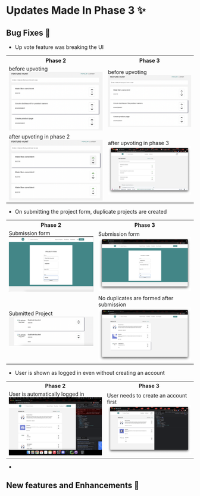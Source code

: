 # Updates Made In Phase 3 ✨

## Bug Fixes 🐛

* Up vote feature was breaking the UI
<table>
    <tr>
        <th>Phase 2</th>
        <th>Phase 3</th>
    </tr>
    <tr>
        <td>
            before upvoting
        <img src="../docs/phase_3_images/before_upvote.png">
        </td>
        <td>
            before upvoting<br>
            <img src="../docs/phase_3_images/before_upvote.png">
        </td>
    </tr>
      <tr>
        <td>
            after upvoting in phase 2
        <img src="../docs/phase_3_images/after_upvote_breaking.png">
        </td>
        <td>
            after upvoting in phase 3<br>
            <img src="../docs/phase_3_images/working_feature_upvote.png">
        </td>
    </tr>
  </table>

* On submitting the project form, duplicate projects are created
<table>
    <tr>
        <th>Phase 2</th>
        <th>Phase 3</th>
    </tr>
    <tr>
        <td>
            Submission form
        <img src="../docs/phase_3_images/submission_form.png">
        </td>
        <td>
            Submission form
        <img src="../docs/phase_3_images/updated_submission_form.png">
        </td>
    </tr>
      <tr>
        <td>
            Submitted Project
        <img src="../docs/phase_3_images/submitted_project.png">
        </td>
        <td>
            No duplicates are formed after submission
        <img src="../docs/phase_3_images/updated_project.png">
        </td>
    </tr>
  </table>

* User is shown as logged in even without creating an account
<table>
    <tr>
        <th>Phase 2</th>
        <th>Phase 3</th>
    </tr>
    <tr>
        <td>
            User is automatically logged in
        <img src="../docs/phase_3_images/auto_loggedin.png">
        </td>
        <td>
            User needs to create an account first
        <img src="../docs/phase_3_images/login.png">
        </td>
    </tr>
  </table>

*  

## New features and Enhancements 🎉

